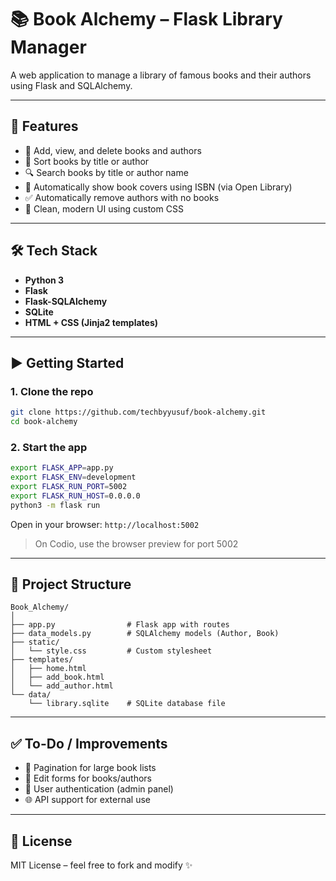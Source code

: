 # 📚 Book Alchemy – Flask Library Manager

A web application to manage a library of famous books and their authors using Flask and SQLAlchemy.

---

## 🚀 Features

- 📖 Add, view, and delete books and authors
- 🧠 Sort books by title or author
- 🔍 Search books by title or author name
- 📸 Automatically show book covers using ISBN (via Open Library)
- ✅ Automatically remove authors with no books
- 🧼 Clean, modern UI using custom CSS

---

## 🛠 Tech Stack

- **Python 3**
- **Flask**
- **Flask-SQLAlchemy**
- **SQLite**
- **HTML + CSS (Jinja2 templates)**

---

## ▶️ Getting Started

### 1. Clone the repo

```bash
git clone https://github.com/techbyyusuf/book-alchemy.git
cd book-alchemy
```

### 2. Start the app

```bash
export FLASK_APP=app.py
export FLASK_ENV=development
export FLASK_RUN_PORT=5002
export FLASK_RUN_HOST=0.0.0.0
python3 -m flask run
```

Open in your browser: `http://localhost:5002`

> On Codio, use the browser preview for port 5002

---

## 📂 Project Structure

```
Book_Alchemy/
│
├── app.py                # Flask app with routes
├── data_models.py        # SQLAlchemy models (Author, Book)
├── static/
│   └── style.css         # Custom stylesheet
├── templates/
│   ├── home.html
│   ├── add_book.html
│   └── add_author.html
└── data/
    └── library.sqlite    # SQLite database file
```

---

## ✅ To-Do / Improvements

- 📂 Pagination for large book lists
- 📝 Edit forms for books/authors
- 🔐 User authentication (admin panel)
- 🌐 API support for external use

---

## 📃 License

MIT License – feel free to fork and modify ✨